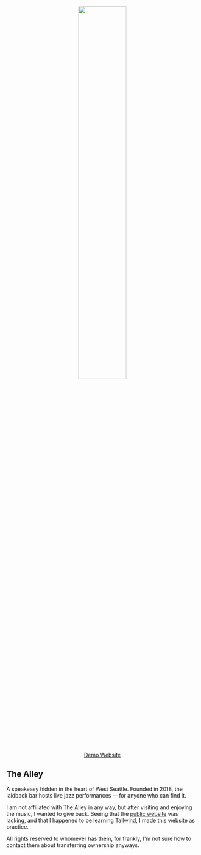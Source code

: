 <div align="center">
    <img src="https://i.imgur.com/IzzYykw.jpeg" width=50% height=50% />
    </br>
    <a href="https://regal-cactus-f42c40.netlify.app/">Demo Website</a>
</div>

## The Alley

A speakeasy hidden in the heart of West Seattle. Founded in 2018, the laidback bar hosts live jazz performances -- for anyone who can find it.

I am not affiliated with The Alley in any way, but after visiting and enjoying the music, I wanted to give back. Seeing that the [public website](https://thealleyws.com/) was lacking, and that I happened to be learning [Tailwind](https://tailwindcss.com/), I made this website as practice. 

All rights reserved to whomever has them, for frankly, I'm not sure how to contact them about transferring ownership anyways.
